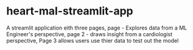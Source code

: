 # heart-mal-streamlit-app
A streamlit application eith three pages, page - Explores data from a ML Engineer's perspective, page 2 - draws insight from a cardiologist perspective, Page 3 allows users use thier data to test out the model
